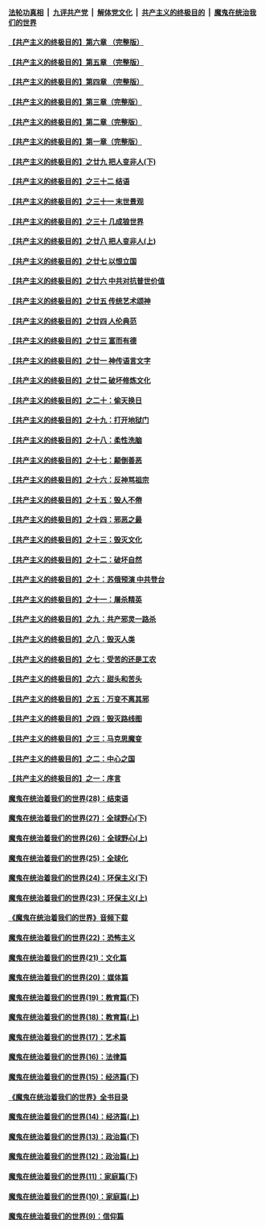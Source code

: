 ####  [法轮功真相](../../../../basic/blob/master/README.md?t=06201002) &nbsp;|&nbsp; [九评共产党](../../../../9ping.md/blob/master/README.md?t=06201002) &nbsp;|&nbsp; [解体党文化](../../../../jtdwh.md/blob/master/README.md?t=06201002)  &nbsp;|&nbsp; [共产主义的终极目的](../../../../gczydzjmd.md/blob/master/README.md?t=06201002) &nbsp;|&nbsp; [魔鬼在统治我们的世界](../../../../mgztzwmdsj.md/blob/master/README.md?t=06201002) 

#### [【共产主义的终极目的】第六章 （完整版）](../pages/nsc422/n11428913.md?t=06201002) 

#### [【共产主义的终极目的】第五章 （完整版）](../pages/nsc422/n11428912.md?t=06201002) 

#### [【共产主义的终极目的】第四章 （完整版）](../pages/nsc422/n11428907.md?t=06201002) 

#### [【共产主义的终极目的】第三章（完整版）](../pages/nsc422/n11428848.md?t=06201002) 

#### [【共产主义的终极目的】第二章（完整版）](../pages/nsc422/n11428831.md?t=06201002) 

#### [【共产主义的终极目的】第一章（完整版）](../pages/nsc422/n11417651.md?t=06201002) 

#### [【共产主义的终极目的】之廿九 把人变非人(下)](../pages/nsc422/n11344140.md?t=06201002) 

#### [【共产主义的终极目的】之三十二 结语](../pages/nsc422/n11360535.md?t=06201002) 

#### [【共产主义的终极目的】之三十一 末世景观](../pages/nsc422/n11351129.md?t=06201002) 

#### [【共产主义的终极目的】之三十 几成狼世界](../pages/nsc422/n11348280.md?t=06201002) 

#### [【共产主义的终极目的】之廿八 把人变非人(上)](../pages/nsc422/n11340492.md?t=06201002) 

#### [【共产主义的终极目的】之廿七 以恨立国](../pages/nsc422/n11336944.md?t=06201002) 

#### [【共产主义的终极目的】之廿六 中共对抗普世价值](../pages/nsc422/n11324785.md?t=06201002) 

#### [【共产主义的终极目的】之廿五 传统艺术颂神](../pages/nsc422/n11296396.md?t=06201002) 

#### [【共产主义的终极目的】之廿四 人伦典范](../pages/nsc422/n11296397.md?t=06201002) 

#### [【共产主义的终极目的】之廿三 富而有德](../pages/nsc422/n11283598.md?t=06201002) 

#### [【共产主义的终极目的】之廿一 神传语言文字](../pages/nsc422/n11263265.md?t=06201002) 

#### [【共产主义的终极目的】之廿二 破坏修炼文化](../pages/nsc422/n11245728.md?t=06201002) 

#### [【共产主义的终极目的】之二十：偷天换日](../pages/nsc422/n11238846.md?t=06201002) 

#### [【共产主义的终极目的】之十九：打开地狱门](../pages/nsc422/n11206376.md?t=06201002) 

#### [【共产主义的终极目的】之十八：柔性洗脑](../pages/nsc422/n11199994.md?t=06201002) 

#### [【共产主义的终极目的】之十七：颠倒善恶](../pages/nsc422/n11179782.md?t=06201002) 

#### [【共产主义的终极目的】之十六：反神骂祖宗](../pages/nsc422/n11166798.md?t=06201002) 

#### [【共产主义的终极目的】之十五：毁人不倦](../pages/nsc422/n11166792.md?t=06201002) 

#### [【共产主义的终极目的】之十四：邪恶之最](../pages/nsc422/n11150249.md?t=06201002) 

#### [【共产主义的终极目的】之十三：毁灭文化](../pages/nsc422/n11135227.md?t=06201002) 

#### [【共产主义的终极目的】之十二：破坏自然](../pages/nsc422/n11135214.md?t=06201002) 

#### [【共产主义的终极目的】之十：苏俄预演 中共登台](../pages/nsc422/n11118424.md?t=06201002) 

#### [【共产主义的终极目的】之十一：屠杀精英](../pages/nsc422/n11118442.md?t=06201002) 

#### [【共产主义的终极目的】之九：共产邪灵一路杀](../pages/nsc422/n11114139.md?t=06201002) 

#### [【共产主义的终极目的】之八：毁灭人类](../pages/nsc422/n11108503.md?t=06201002) 

#### [【共产主义的终极目的】之七：受苦的还是工农](../pages/nsc422/n11101809.md?t=06201002) 

#### [【共产主义的终极目的】之六：甜头和苦头](../pages/nsc422/n11096971.md?t=06201002) 

#### [【共产主义的终极目的】之五：万变不离其邪](../pages/nsc422/n11091285.md?t=06201002) 

#### [【共产主义的终极目的】之四：毁灭路线图](../pages/nsc422/n11086284.md?t=06201002) 

#### [【共产主义的终极目的】之三：马克思魔变](../pages/nsc422/n11061941.md?t=06201002) 

#### [【共产主义的终极目的】之二：中心之国](../pages/nsc422/n11047728.md?t=06201002) 

#### [【共产主义的终极目的】之一：序言](../pages/nsc422/n11086077.md?t=06201002) 

#### [魔鬼在统治着我们的世界(28)：结束语](../pages/nsc422/n10936246.md?t=06201002) 

#### [魔鬼在统治着我们的世界(27)：全球野心(下)](../pages/nsc422/n10928319.md?t=06201002) 

#### [魔鬼在统治着我们的世界(26)：全球野心(上)](../pages/nsc422/n10900318.md?t=06201002) 

#### [魔鬼在统治着我们的世界(25)：全球化](../pages/nsc422/n10788205.md?t=06201002) 

#### [魔鬼在统治着我们的世界(24)：环保主义(下)](../pages/nsc422/n10695307.md?t=06201002) 

#### [魔鬼在统治着我们的世界(23)：环保主义(上)](../pages/nsc422/n10688613.md?t=06201002) 

#### [《魔鬼在统治着我们的世界》音频下载](../pages/nsc422/n10635553.md?t=06201002) 

#### [魔鬼在统治着我们的世界(22)：恐怖主义](../pages/nsc422/n10614727.md?t=06201002) 

#### [魔鬼在统治着我们的世界(21)：文化篇](../pages/nsc422/n10597706.md?t=06201002) 

#### [魔鬼在统治着我们的世界(20)：媒体篇](../pages/nsc422/n10586579.md?t=06201002) 

#### [魔鬼在统治着我们的世界(19)：教育篇(下)](../pages/nsc422/n10564808.md?t=06201002) 

#### [魔鬼在统治着我们的世界(18)：教育篇(上)](../pages/nsc422/n10526970.md?t=06201002) 

#### [魔鬼在统治着我们的世界(17)：艺术篇](../pages/nsc422/n10499093.md?t=06201002) 

#### [魔鬼在统治着我们的世界(16)：法律篇](../pages/nsc422/n10485969.md?t=06201002) 

#### [魔鬼在统治着我们的世界(15)：经济篇(下)](../pages/nsc422/n10469975.md?t=06201002) 

#### [《魔鬼在统治着我们的世界》全书目录](../pages/nsc422/n10464261.md?t=06201002) 

#### [魔鬼在统治着我们的世界(14)：经济篇(上)](../pages/nsc422/n10457370.md?t=06201002) 

#### [魔鬼在统治着我们的世界(13)：政治篇(下)](../pages/nsc422/n10448270.md?t=06201002) 

#### [魔鬼在统治着我们的世界(12)：政治篇(上)](../pages/nsc422/n10444576.md?t=06201002) 

#### [魔鬼在统治着我们的世界(11)：家庭篇(下)](../pages/nsc422/n10440961.md?t=06201002) 

#### [魔鬼在统治着我们的世界(10)：家庭篇(上)](../pages/nsc422/n10435448.md?t=06201002) 

#### [魔鬼在统治着我们的世界(9)：信仰篇](../pages/nsc422/n10432159.md?t=06201002) 

